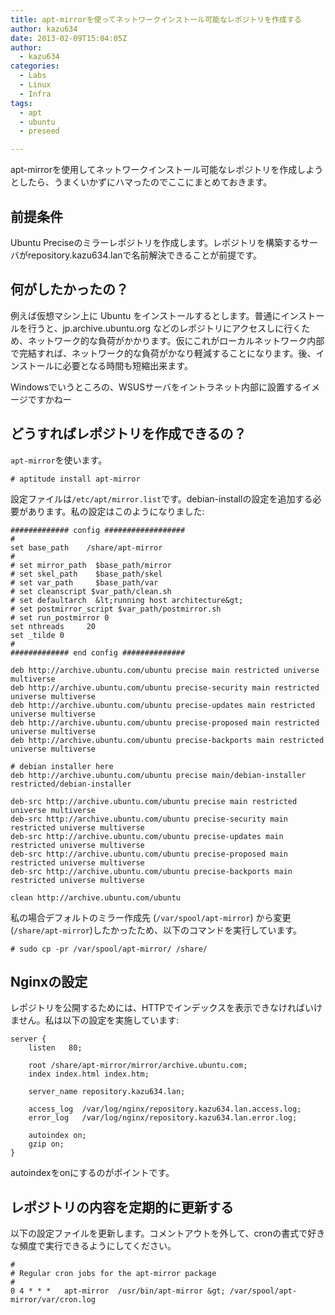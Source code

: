 ```yaml
---
title: apt-mirrorを使ってネットワークインストール可能なレポジトリを作成する
author: kazu634
date: 2013-02-09T15:04:05Z
author:
  - kazu634
categories:
  - Labs
  - Linux
  - Infra
tags:
  - apt
  - ubuntu
  - preseed

---
```

apt-mirrorを使用してネットワークインストール可能なレポジトリを作成しようとしたら、うまくいかずにハマったのでここにまとめておきます。

## 前提条件

Ubuntu Preciseのミラーレポジトリを作成します。レポジトリを構築するサーバがrepository.kazu634.lanで名前解決できることが前提です。

## 何がしたかったの？

例えば仮想マシン上に Ubuntu をインストールするとします。普通にインストールを行うと、jp.archive.ubuntu.org などのレポジトリにアクセスしに行くため、ネットワーク的な負荷がかかります。仮にこれがローカルネットワーク内部で完結すれば、ネットワーク的な負荷がかなり軽減することになります。後、インストールに必要となる時間も短縮出来ます。

Windowsでいうところの、WSUSサーバをイントラネット内部に設置するイメージですかねー

## どうすればレポジトリを作成できるの？

`apt-mirror`を使います。

```
# aptitude install apt-mirror
```

設定ファイルは`/etc/apt/mirror.list`です。debian-installの設定を追加する必要があります。私の設定はこのようになりました:

```
############# config ##################
#
set base_path    /share/apt-mirror
#
# set mirror_path  $base_path/mirror
# set skel_path    $base_path/skel
# set var_path     $base_path/var
# set cleanscript $var_path/clean.sh
# set defaultarch  &lt;running host architecture&gt;
# set postmirror_script $var_path/postmirror.sh
# set run_postmirror 0
set nthreads     20
set _tilde 0
#
############# end config ##############

deb http://archive.ubuntu.com/ubuntu precise main restricted universe multiverse
deb http://archive.ubuntu.com/ubuntu precise-security main restricted universe multiverse
deb http://archive.ubuntu.com/ubuntu precise-updates main restricted universe multiverse
deb http://archive.ubuntu.com/ubuntu precise-proposed main restricted universe multiverse
deb http://archive.ubuntu.com/ubuntu precise-backports main restricted universe multiverse

# debian installer here
deb http://archive.ubuntu.com/ubuntu precise main/debian-installer restricted/debian-installer

deb-src http://archive.ubuntu.com/ubuntu precise main restricted universe multiverse
deb-src http://archive.ubuntu.com/ubuntu precise-security main restricted universe multiverse
deb-src http://archive.ubuntu.com/ubuntu precise-updates main restricted universe multiverse
deb-src http://archive.ubuntu.com/ubuntu precise-proposed main restricted universe multiverse
deb-src http://archive.ubuntu.com/ubuntu precise-backports main restricted universe multiverse

clean http://archive.ubuntu.com/ubuntu
```

私の場合デフォルトのミラー作成先 (`/var/spool/apt-mirror`) から変更 (`/share/apt-mirror`)したかったため、以下のコマンドを実行しています。

```
# sudo cp -pr /var/spool/apt-mirror/ /share/
```

## Nginxの設定

レポジトリを公開するためには、HTTPでインデックスを表示できなければいけません。私は以下の設定を実施しています:

```
server {
    listen   80;

    root /share/apt-mirror/mirror/archive.ubuntu.com;
    index index.html index.htm;

    server_name repository.kazu634.lan;

    access_log  /var/log/nginx/repository.kazu634.lan.access.log;
    error_log   /var/log/nginx/repository.kazu634.lan.error.log;

    autoindex on;
    gzip on;
}
```

autoindexをonにするのがポイントです。

## レポジトリの内容を定期的に更新する
以下の設定ファイルを更新します。コメントアウトを外して、cronの書式で好きな頻度で実行できるようにしてください。

```
#
# Regular cron jobs for the apt-mirror package
#
0 4	* * *	apt-mirror	/usr/bin/apt-mirror &gt; /var/spool/apt-mirror/var/cron.log
```
